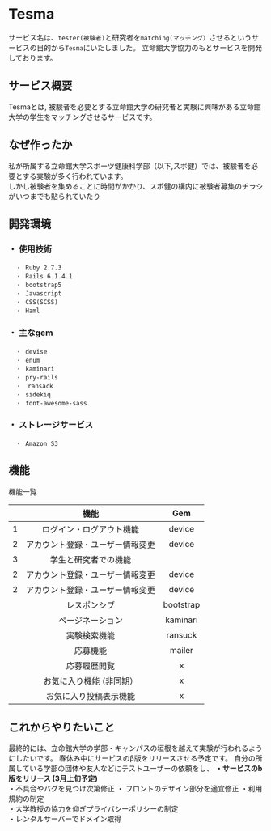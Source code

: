 # Tesma
サービス名は、`tester(被験者)`と研究者を`matching(マッチング）`させるというサービスの目的から`Tesma`にいたしました。
立命館大学協力のもとサービスを開発しております。

## サービス概要
Tesmaとは, 被験者を必要とする立命館大学の研究者と実験に興味がある立命館大学の学生をマッチングさせるサービスです。
## なぜ作ったか
私が所属する立命館大学スポーツ健康科学部（以下,スポ健）では、被験者を必要とする実験が多く行われています。  
しかし被験者を集めることに時間がかかり、スポ健の構内に被験者募集のチラシがいつまでも貼られていたり

## 開発環境

### ・ 使用技術  
      ・ Ruby 2.7.3  
      ・ Rails 6.1.4.1  
      ・ bootstrap5  
      ・ Javascript
      ・ CSS(SCSS)
      ・ Haml
            
### ・ 主なgem  
      ・ devise
      ・ enum
      ・ kaminari
      ・ pry-rails
      ・　ransack
      ・ sidekiq
      ・ font-awesome-sass

### ・ ストレージサービス  
      ・ Amazon S3  
## 機能
機能一覧

|  | 機能 | Gem |
|:---:|:---:|:---:|
|1|ログイン・ログアウト機能 |device|
|2|アカウント登録・ユーザー情報変更 |device|
|3|学生と研究者での機能
|2 |アカウント登録・ユーザー情報変更 |device|
|2 |アカウント登録・ユーザー情報変更 |device|
||レスポンシブ|bootstrap|
||ページネーション|kaminari|
||実験検索機能|ransuck|
||応募機能|mailer|
||応募履歴閲覧|×|
| |お気に入り機能 (非同期）|x|
| |お気に入り投稿表示機能|x|

## これからやりたいこと
最終的には、立命館大学の学部・キャンパスの垣根を越えて実験が行われるようにしたいです。
春休み中にサービスのβ版をリリースさせる予定です。
自分の所属している学部の団体や友人などにテストユーザーの依頼をし、
**・サービスのb版をリリース (3月上旬予定)**   
・不具合やバグを見つけ次第修正
・ フロントのデザイン部分を適宜修正
・利用規約の制定  
・大学教授の協力を仰ぎプライバシーポリシーの制定  
・レンタルサーバーでドメイン取得　
